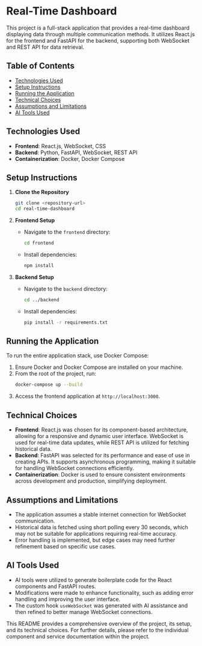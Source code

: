 # Real-Time Dashboard

This project is a full-stack application that provides a real-time dashboard displaying data through multiple communication methods. It utilizes React.js for the frontend and FastAPI for the backend, supporting both WebSocket and REST API for data retrieval.

## Table of Contents

- [Technologies Used](#technologies-used)
- [Setup Instructions](#setup-instructions)
- [Running the Application](#running-the-application)
- [Technical Choices](#technical-choices)
- [Assumptions and Limitations](#assumptions-and-limitations)
- [AI Tools Used](#ai-tools-used)

## Technologies Used

- **Frontend**: React.js, WebSocket, CSS
- **Backend**: Python, FastAPI, WebSocket, REST API
- **Containerization**: Docker, Docker Compose

## Setup Instructions

1. **Clone the Repository**
   ```bash
   git clone <repository-url>
   cd real-time-dashboard
   ```

2. **Frontend Setup**
   - Navigate to the `frontend` directory:
     ```bash
     cd frontend
     ```
   - Install dependencies:
     ```bash
     npm install
     ```

3. **Backend Setup**
   - Navigate to the `backend` directory:
     ```bash
     cd ../backend
     ```
   - Install dependencies:
     ```bash
     pip install -r requirements.txt
     ```

## Running the Application

To run the entire application stack, use Docker Compose:

1. Ensure Docker and Docker Compose are installed on your machine.
2. From the root of the project, run:
   ```bash
   docker-compose up --build
   ```
3. Access the frontend application at `http://localhost:3000`.

## Technical Choices

- **Frontend**: React.js was chosen for its component-based architecture, allowing for a responsive and dynamic user interface. WebSocket is used for real-time data updates, while REST API is utilized for fetching historical data.
- **Backend**: FastAPI was selected for its performance and ease of use in creating APIs. It supports asynchronous programming, making it suitable for handling WebSocket connections efficiently.
- **Containerization**: Docker is used to ensure consistent environments across development and production, simplifying deployment.

## Assumptions and Limitations

- The application assumes a stable internet connection for WebSocket communication.
- Historical data is fetched using short polling every 30 seconds, which may not be suitable for applications requiring real-time accuracy.
- Error handling is implemented, but edge cases may need further refinement based on specific use cases.

## AI Tools Used

- AI tools were utilized to generate boilerplate code for the React components and FastAPI routes. 
- Modifications were made to enhance functionality, such as adding error handling and improving the user interface.
- The custom hook `useWebSocket` was generated with AI assistance and then refined to better manage WebSocket connections.

This README provides a comprehensive overview of the project, its setup, and its technical choices. For further details, please refer to the individual component and service documentation within the project.
